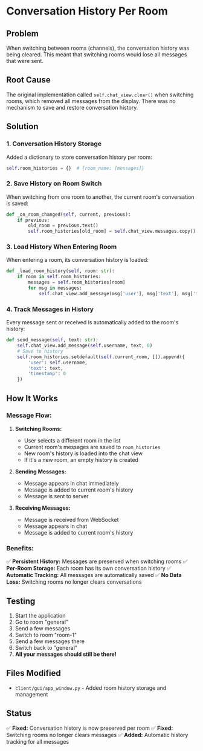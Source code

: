 # Conversation History Per Room

## Problem
When switching between rooms (channels), the conversation history was being cleared. This meant that switching rooms would lose all messages that were sent.

## Root Cause
The original implementation called `self.chat_view.clear()` when switching rooms, which removed all messages from the display. There was no mechanism to save and restore conversation history.

## Solution

### 1. **Conversation History Storage**
Added a dictionary to store conversation history per room:
```python
self.room_histories = {}  # {room_name: [messages]}
```

### 2. **Save History on Room Switch**
When switching from one room to another, the current room's conversation is saved:
```python
def _on_room_changed(self, current, previous):
    if previous:
        old_room = previous.text()
        self.room_histories[old_room] = self.chat_view.messages.copy()
```

### 3. **Load History When Entering Room**
When entering a room, its conversation history is loaded:
```python
def _load_room_history(self, room: str):
    if room in self.room_histories:
        messages = self.room_histories[room]
        for msg in messages:
            self.chat_view.add_message(msg['user'], msg['text'], msg['timestamp'])
```

### 4. **Track Messages in History**
Every message sent or received is automatically added to the room's history:
```python
def send_message(self, text: str):
    self.chat_view.add_message(self.username, text, 0)
    # Save to history
    self.room_histories.setdefault(self.current_room, []).append({
        'user': self.username,
        'text': text,
        'timestamp': 0
    })
```

## How It Works

### Message Flow:

1. **Switching Rooms:**
   - User selects a different room in the list
   - Current room's messages are saved to `room_histories`
   - New room's history is loaded into the chat view
   - If it's a new room, an empty history is created

2. **Sending Messages:**
   - Message appears in chat immediately
   - Message is added to current room's history
   - Message is sent to server

3. **Receiving Messages:**
   - Message is received from WebSocket
   - Message appears in chat
   - Message is added to current room's history

### Benefits:

✅ **Persistent History:** Messages are preserved when switching rooms
✅ **Per-Room Storage:** Each room has its own conversation history
✅ **Automatic Tracking:** All messages are automatically saved
✅ **No Data Loss:** Switching rooms no longer clears conversations

## Testing

1. Start the application
2. Go to room "general"
3. Send a few messages
4. Switch to room "room-1"
5. Send a few messages there
6. Switch back to "general"
7. **All your messages should still be there!**

## Files Modified

- `client/gui/app_window.py` - Added room history storage and management

## Status

✅ **Fixed:** Conversation history is now preserved per room
✅ **Fixed:** Switching rooms no longer clears messages
✅ **Added:** Automatic history tracking for all messages

